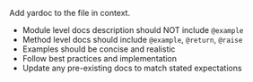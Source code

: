 Add yardoc to the file in context.
- Module level docs description should NOT include `@example`
- Method level docs should include `@example`, `@return`, `@raise`
- Examples should be concise and realistic
- Follow best practices and implementation
- Update any pre-existing docs to match stated expectations
